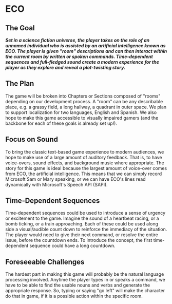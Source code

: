 ECO
===

## The Goal
_**Set in a science fiction universe, the player takes on the role of an unnamed individual who is assisted by an artificial intelligence known as ECO. The player is given "room" descriptions and can then interact within the current room by written or spoken commands. Time-dependent sequences and full-fledged sound create a modern experience for the player as they explore and reveal a plot-twisting story.**_

## The Plan
The game will be broken into Chapters or Sections composed of "rooms" depending on our development process. A "room" can be any describable place, e.g. a grassy field, a long hallway, a quadrant in outer space. We plan to support localization for two languages, English and Spanish. We also hope to make this game accessible to visually impaired gamers (and the backbone for each of these goals is already set up!).

## Focus on Sound
To bring the classic text-based game experience to modern audiences, we hope to make use of a large amount of auditory feedback. That is, to have voice-overs, sound effects, and background music where appropriate. The story for this game is ideal because the largest amount of voice-over comes from ECO, the artificial intelligence. This means that we can simply record Microsoft Sam or Mary speaking, or we can have ECO's lines read dynamically with Microsoft's Speech API (SAPI).

## Time-Dependent Sequences
Time-dependent sequences could be used to introduce a sense of urgency or excitement to the game. Imagine the sound of a heartbeat racing, or a bomb ticking, or a train approaching. Each of these could be used along side a visual/audible count down to reinforce the immediacy of the situation. The player would need to give their next command, or resolve the entire issue, before the countdown ends. To introduce the concept, the first time-dependent sequence could have a long countdown.

## Foreseeable Challenges
The hardest part in making this game will probably be the natural language processing involved. Anytime the player types in or speaks a command, we have to be able to find the usable nouns and verbs and generate the appropriate response. So, typing or saying "go left" will make the character do that in game, if it is a possible action within the specific room.
